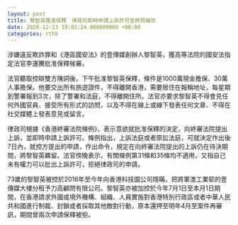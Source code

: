 ```yaml
---
layout: post
title: 黎智英獲准保釋　律政司即時申請上訴許可至終院被拒
date: 2020-12-23 19:02:24.000000000 +08:00
categories: rthk
---
```


涉嫌違反欺詐罪和《港區國安法》的壹傳媒創辦人黎智英，獲高等法院的國安法指定法官李運騰批准保釋候審。

法官聽取控辯雙方陳詞後，下午批准黎智英保釋，條件是1000萬現金擔保、30萬人事擔保。他要交出所有旅遊證件，不得離開香港，需要居住在報稱地址，每星期到警署報到3次，除了警署和法庭，不得離開住所。法官亦要求黎智英不得會見任何外國官員、接受所有形式的訪問，以及不得在線上或線下發表任何文章、不得在社交媒體上發表意見或留言。

律政司根據《香港終審法院條例》，表示意欲就批准保釋的決定，向終審法院提出上訴，並即時申請上訴許可。條例指出，上訴法庭或者原訟法庭，可就決定作出後7日內，就控方提出的申請，作出命令，規定在向終審法院提出的上訴仍在待決期間，將黎智英羈留。法官傍晚表示，有關條例第31條和35條均不適用，又指自己未有權力可以批出上訴許可，拒絕律政司的申請。

73歲的黎智英被控於2016年至今年向香港科技園公司隱瞞，把將軍澳工業邨的壹傳媒大樓分租予力高顧問有限公司。黎智英亦被加控於今年7月1日至本月1日期間，在香港請求外國或境外機構、組織、人員實施對香港特別行政區或者中華人民共和國進行制裁、封鎖或者採取其他敵對行動，原本還押至明年4月至案件再審訊，期間曾兩次申請保釋被拒。

